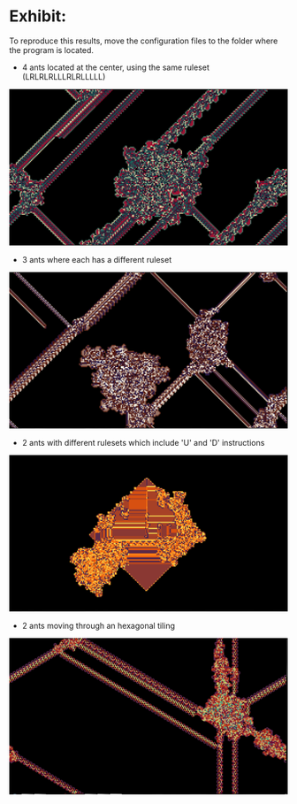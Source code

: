 # Exhibit:
To reproduce this results, move the configuration files to the folder where the program is located.

* 4 ants located at the center, using the same ruleset (LRLRLRLLLRLRLLLLL)

![""](https://raw.githubusercontent.com/Julioalbornozv/Langton-Anthill/master/examples/Ex1/Example_1.png)

* 3 ants where each has a different ruleset

![""](https://raw.githubusercontent.com/Julioalbornozv/Langton-Anthill/master/examples/Ex2/Example_2.png)

* 2 ants with different rulesets which include 'U' and 'D' instructions

![""](https://raw.githubusercontent.com/Julioalbornozv/Langton-Anthill/master/examples/Ex3/Example_3.png)

* 2 ants moving through an hexagonal tiling

![""](https://raw.githubusercontent.com/Julioalbornozv/Langton-Anthill/master/examples/Ex4/Example_4.png)
